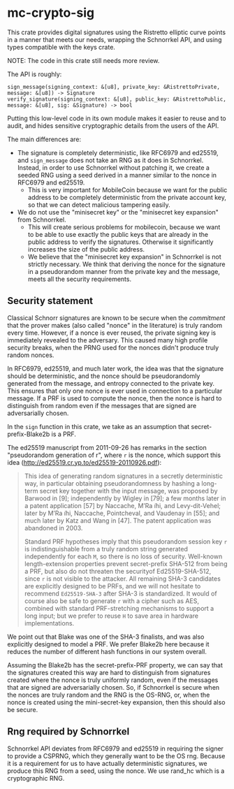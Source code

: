 mc-crypto-sig
=============

This crate provides digital signatures using the Ristretto elliptic curve points
in a manner that meets our needs, wrapping the Schnorrkel API, and using
types compatible with the keys crate.

NOTE: The code in this crate still needs more review.

The API is roughly:

```
sign_message(signing_context: &[u8], private_key: &RistrettoPrivate, message: &[u8]) -> Signature
verify_signature(signing_context: &[u8], public_key: &RistrettoPublic, message: &[u8], sig: &Signature) -> bool
```

Putting this low-level code in its own module makes it easier to reuse
and to audit, and hides sensitive cryptographic details from the users of the API.

The main differences are:

- The signature is completely deterministic, like RFC6979 and ed25519, and `sign_message`
  does not take an RNG as it does in Schnorrkel. Instead, in order to use Schnorrkel without
  patching it, we create a seeded RNG using a seed derived in a manner similar to the nonce
  in RFC6979 and ed25519.
  -  This is very important for MobileCoin because we want for the public address to be
     completely deterministic from the private account key, so that we can detect malicious
     tampering easily.
- We do not use the "minisecret key" or the "minisecret key expansion" from Schnorrkel.
  - This will create serious problems for mobilecoin, because we want to be able to use
    exactly the public keys that are already in the public address to verify the signatures.
    Otherwise it significantly increases the size of the public address.
  - We believe that the "minisecret key expansion" in Schnorrkel is not strictly necessary.
    We think that deriving the nonce for the signature in a pseudorandom manner from the private
    key and the message, meets all the security requirements.

Security statement
------------------

Classical Schnorr signatures are known to be secure when the *commitment* that the prover
makes (also called "nonce" in the literature) is truly random every time.
However, if a nonce is ever reused, the private signing key is immediately revealed to the
adversary. This caused many high profile security breaks, when the PRNG used for the nonces
didn't produce truly random nonces.

In RFC6979, ed25519, and much later work, the idea was that the signature should be deterministic,
and the nonce should be pseudorandomly generated from the message, and entropy connected to the
private key. This ensures that only one nonce is ever used in connection to a particular message.
If a PRF is used to compute the nonce, then the nonce is hard to distinguish from random even if
the messages that are signed are adversarially chosen.

In the `sign` function in this crate, we take as an assumption that secret-prefix-Blake2b is a PRF.

The ed25519 manuscript from 2011-09-26 has remarks in the section "pseudorandom generation of r", where
`r` is the nonce, which support this idea (http://ed25519.cr.yp.to/ed25519-20110926.pdf):

> This idea of generating random signatures in a secretly deterministic way, in particular obtaining
> pseudorandomness by hashing a long-term secret key together with the input message, was proposed by
> Barwood in [9]; independently by Wigley in [79]; a few months later in a patent application [57]
> by Naccache, M’Ra ̈ıhi, and  Levy-dit-Vehel; later  by M’Ra ̈ıhi, Naccache, Pointcheval, and Vaudenay
> in [55]; and much later by Katz and Wang in [47]. The patent application was abandoned in 2003.
>
> Standard PRF hypotheses imply that this pseudorandom session key `r` is indistinguishable from a
> truly random string generated independently for each `M`, so there is no loss of security.
> Well-known length-extension properties prevent secret-prefix SHA-512 from being a PRF, but also do
> not threaten the securityof Ed25519-SHA-512, since `r` is not visible to the attacker. All remaining
> SHA-3 candidates are explicitly designed to be PRFs, and we will not hesitate to recommend
> `Ed25519-SHA-3` after SHA-3 is standardized. It would of course also be safe to generate `r` with
> a cipher such as AES, combined with standard PRF-stretching mechanisms to support a long input;
> but we prefer to reuse `H` to save area in hardware implementations.

We point out that Blake was one of the SHA-3 finalists, and was also explicitly designed to model a PRF.
We prefer Blake2b here because it reduces the number of different hash functions in our system overall.

Assuming the Blake2b has the secret-prefix-PRF property, we can say that the signatures created this way
are hard to distinguish from signatures created where the nonce is truly uniformly random, even if the messages
that are signed are adversarially chosen. So, if Schnorrkel is secure when the nonces are truly random and
the RNG is the OS-RNG, or, when the nonce is created using the mini-secret-key expansion, then this should also be secure.

Rng required by Schnorrkel
--------------------------

Schnorrkel API deviates from RFC6979 and ed25519 in requiring the signer to provide a CSPRNG, which they
generally want to be the OS rng. Because it is a requirement for us to have actually deterministic signatures,
we produce this RNG from a seed, using the nonce. We use rand_hc which is a cryptographic RNG.

